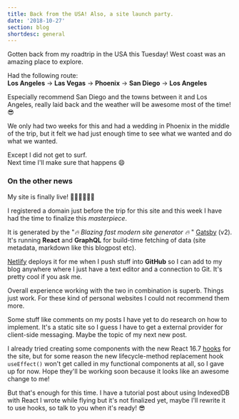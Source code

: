 ```yaml
---
title: Back from the USA! Also, a site launch party.
date: '2018-10-27'
section: blog
shortdesc: general
---
```


Gotten back from my roadtrip in the USA this Tuesday! West coast was an amazing place to explore.

Had the following route:  
**Los Angeles** -> **Las Vegas** -> **Phoenix** -> **San Diego** -> **Los Angeles**

Especially recommend San Diego and the towns between it and Los Angeles, really laid back and the weather will be awesome most of the time! 😎

We only had two weeks for this and had a wedding in Phoenix in the middle of the trip, but it felt we had just enough time to see what we wanted and do what we wanted.

Except I did not get to surf.  
Next time I'll make sure that happens 😄

### On the other news

My site is finally live! 🥓🎉🎈🎉🎈🥓

I registered a domain just before the trip for this site and this week I have had the time to finalize this _masterpiece_.

It is generated by the "_🔥 Blazing fast modern site generator 🔥_ " [Gatsby](https://www.gatsbyjs.org/) (v2). It's running **React** and **GraphQL** for build-time fetching of data (site metadata, markdown like this blogpost etc).

[Netlify](https://www.google.com) deploys it for me when I push stuff into **GitHub** so I can add to my blog anywhere where I just have a text editor and a connection to Git. It's pretty cool if you ask me.

Overall experience working with the two in combination is superb. Things just work. For these kind of personal websites I could not recommend them more.

Some stuff like comments on my posts I have yet to do research on how to implement. It's a static site so I guess I have to get a external provider for client-side messaging. Maybe the topic of my next new post.

I already tried creating some components with the new React 16.7 [hooks](https://reactjs.org/docs/hooks-intro.html) for the site, but for some reason the new lifecycle-method replacement hook `useEffect()` won't get called in my functional components at all, so I gave up for now. Hope they'll be working soon because it looks like an awesome change to me!

But that's enough for this time. I have a tutorial post about using IndexedDB with React I wrote while flying but it's not finalized yet, maybe I'll rewrite it to use hooks, so talk to you when it's ready! 😎
